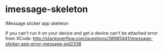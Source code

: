 # imessage-skeleton
iMessage sticker app skeleton


If you can't run it on your device and get a device can't be attached error from XCode:
http://stackoverflow.com/questions/38985441/imessage-sticker-app-error-message-pid2336
